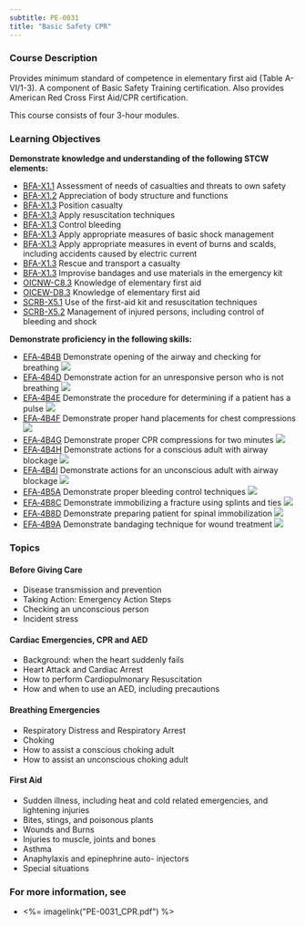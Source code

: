 ```yaml
---
subtitle: PE-0031
title: "Basic Safety CPR"
---
```


### Course Description

Provides minimum standard of competence in elementary first aid (Table A-VI/1-3). A component of Basic Safety Training certification. Also provides American Red Cross First Aid/CPR certification.

This course consists of four 3-hour modules.


### Learning Objectives

**Demonstrate knowledge and understanding of the following STCW elements:**

* [BFA-X1.1]({{site.baseurl}}/tables/613.html#BFA-X1.1) Assessment of needs of casualties and threats to own safety
* [BFA-X1.2]({{site.baseurl}}/tables/613.html#BFA-X1.2) Appreciation of body structure and functions
* [BFA-X1.3]({{site.baseurl}}/tables/613.html#BFA-X1.3) Position casualty 
* [BFA-X1.3]({{site.baseurl}}/tables/613.html#BFA-X1.3) Apply resuscitation techniques 
* [BFA-X1.3]({{site.baseurl}}/tables/613.html#BFA-X1.3) Control bleeding
* [BFA-X1.3]({{site.baseurl}}/tables/613.html#BFA-X1.3) Apply appropriate measures of basic shock management
* [BFA-X1.3]({{site.baseurl}}/tables/613.html#BFA-X1.3) Apply appropriate measures in event of burns and scalds, including accidents caused by electric current
* [BFA-X1.3]({{site.baseurl}}/tables/613.html#BFA-X1.3) Rescue and transport a casualty
* [BFA-X1.3]({{site.baseurl}}/tables/613.html#BFA-X1.3) Improvise bandages and use materials in the emergency kit 
* [OICNW-C8.3]({{site.baseurl}}/tables/21.html#OICNW-C8.3) Knowledge of elementary first aid
* [OICEW-D8.3]({{site.baseurl}}/tables/31.html#OICEW-D8.3) Knowledge of elementary first aid
* [SCRB-X5.1]({{site.baseurl}}/tables/621.html#SCRB-X5.1) Use of the first-aid kit and resuscitation techniques
* [SCRB-X5.2]({{site.baseurl}}/tables/621.html#SCRB-X5.2) Management of injured persons, including control of bleeding and shock

**Demonstrate proficiency in the following skills:**

* [EFA‑4B4B](EFA-4B4B) Demonstrate opening of the airway and checking for breathing ![]({{site.baseurl}}/assets/images/new.jpg)
* [EFA‑4B4D](EFA-4B4D) Demonstrate action for an unresponsive person who is not breathing ![]({{site.baseurl}}/assets/images/new.jpg)
* [EFA‑4B4E](EFA-4B4E) Demonstrate the procedure for determining if a patient has a pulse ![]({{site.baseurl}}/assets/images/new.jpg)
* [EFA‑4B4F](EFA-4B4F) Demonstrate proper hand placements for chest compressions ![]({{site.baseurl}}/assets/images/new.jpg)
* [EFA‑4B4G](EFA-4B4G) Demonstrate proper CPR compressions for two minutes ![]({{site.baseurl}}/assets/images/new.jpg)
* [EFA‑4B4H](EFA-4B4H) Demonstrate actions for a conscious adult with airway blockage ![]({{site.baseurl}}/assets/images/new.jpg)
* [EFA‑4B4I](EFA-4B4I) Demonstrate actions for an unconscious adult with airway blockage ![]({{site.baseurl}}/assets/images/new.jpg)
* [EFA‑4B5A](EFA-4B5A) Demonstrate proper bleeding control techniques ![]({{site.baseurl}}/assets/images/new.jpg)
* [EFA‑4B8C](EFA-4B8C) Demonstrate immobilizing a fracture using splints and ties ![]({{site.baseurl}}/assets/images/new.jpg)
* [EFA‑4B8D](EFA-4B8D) Demonstrate preparing patient for spinal immobilization ![]({{site.baseurl}}/assets/images/new.jpg)
* [EFA‑4B9A](EFA-4B9A) Demonstrate bandaging technique for wound treatment ![]({{site.baseurl}}/assets/images/new.jpg)

### Topics

#### Before Giving Care

* Disease transmission and prevention
* Taking Action: Emergency Action Steps
* Checking an unconscious person
* Incident stress

#### Cardiac Emergencies, CPR and AED

* Background: when the heart suddenly fails
* Heart Attack and Cardiac Arrest
* How to perform Cardiopulmonary Resuscitation
* How and when to use an AED, including precautions

#### Breathing Emergencies

* Respiratory Distress and Respiratory Arrest
* Choking
* How to assist a conscious choking adult
* How to assist an unconscious choking adult

#### First Aid

* Sudden illness, including heat and cold related emergencies, and lightening injuries
* Bites, stings, and poisonous plants
* Wounds and Burns
* Injuries to muscle, joints and bones
* Asthma
* Anaphylaxis and epinephrine auto- injectors
* Special situations


### For more information, see 

* <%= imagelink("PE-0031_CPR.pdf") %> 



